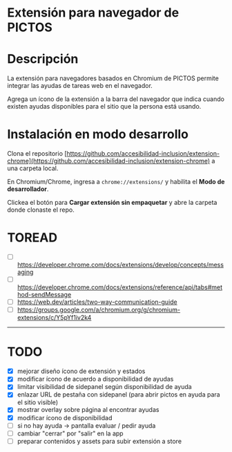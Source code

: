 # Extensión para navegador de PICTOS

# Descripción

La extensión para navegadores basados en Chromium de PICTOS permite integrar las ayudas de tareas web en el navegador.

Agrega un ícono de la extensión a la barra del navegador que indica cuando existen ayudas disponibles para el sitio que la persona está usando.

# Instalación en modo desarrollo

Clona el repositorio [https://github.com/accesibilidad-inclusion/extension-chrome](https://github.com/accesibilidad-inclusion/extension-chrome) a una carpeta local.

En Chromium/Chrome, ingresa a `chrome://extensions/` y habilita el **Modo de desarrollador**.

Clickea el botón para **Cargar extensión sin empaquetar** y abre la carpeta donde clonaste el repo.

# TOREAD

- [ ] https://developer.chrome.com/docs/extensions/develop/concepts/messaging
- [ ] https://developer.chrome.com/docs/extensions/reference/api/tabs#method-sendMessage
- [ ] https://web.dev/articles/two-way-communication-guide
- [ ] https://groups.google.com/a/chromium.org/g/chromium-extensions/c/Y5pYf1iv2k4

---

# TODO

- [x] mejorar diseño ícono de extensión y estados
- [x] modificar ícono de acuerdo a disponibilidad de ayudas
- [x] limitar visibilidad de sidepanel según disponibilidad de ayuda
- [x] enlazar URL de pestaña con sidepanel (para abrir pictos en ayuda para el sitio visible)
- [x] mostrar overlay sobre página al encontrar ayudas
- [x] modificar ícono de disponibilidad
- [ ] si no hay ayuda → pantalla evaluar / pedir ayuda
- [ ] cambiar "cerrar" por "salir" en la app
- [ ] preparar contenidos y assets para subir extensión a store
